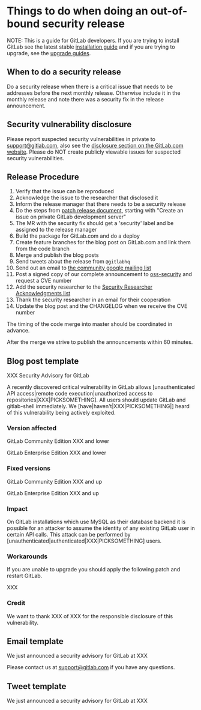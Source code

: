 # Things to do when doing an out-of-bound security release

NOTE: This is a guide for GitLab developers. If you are trying to install GitLab see the latest stable [installation guide](install/installation.md) and if you are trying to upgrade, see the [upgrade guides](update).

## When to do a security release

Do a security release when there is a critical issue that needs to be addresses before the next monthly release. Otherwise include it in the monthly release and note there was a security fix in the release announcement.

## Security vulnerability disclosure

Please report suspected security vulnerabilities in private to <support@gitlab.com>, also see the [disclosure section on the GitLab.com website](http://about.gitlab.com/disclosure/). Please do NOT create publicly viewable issues for suspected security vulnerabilities.

## Release Procedure

1. Verify that the issue can be reproduced
1. Acknowledge the issue to the researcher that disclosed it
1. Inform the release manager that there needs to be a security release
1. Do the steps from [patch release document](doc/release/patch.md), starting with "Create an issue on private GitLab development server"
1. The MR with the security fix should get a 'security' label and be assigned to the release manager
1. Build the package for GitLab.com and do a deploy
1. Create feature branches for the blog post on GitLab.com and link them from the code branch
1. Merge and publish the blog posts
1. Send tweets about the release from `@gitlabhq`
1. Send out an email to [the community google mailing list](https://groups.google.com/forum/#!forum/gitlabhq)
1. Post a signed copy of our complete announcement to [oss-security](http://www.openwall.com/lists/oss-security/) and request a CVE number
1. Add the security researcher to the [Security Researcher Acknowledgments list](http://about.gitlab.com/vulnerability-acknowledgements/)
1. Thank the security researcher in an email for their cooperation
1. Update the blog post and the CHANGELOG when we receive the CVE number

The timing of the code merge into master should be coordinated in advance.

After the merge we strive to publish the announcements within 60 minutes.

## Blog post template

XXX Security Advisory for GitLab

A recently discovered critical vulnerability in GitLab allows [unauthenticated API access|remote code execution|unauthorized access to repositories|XXX|PICKSOMETHING]. All users should update GitLab and gitlab-shell immediately. We [have|haven't|XXX|PICKSOMETHING|] heard of this vulnerability being actively exploited.

### Version affected

GitLab Community Edition XXX and lower

GitLab Enterprise Edition XXX and lower

### Fixed versions

GitLab Community Edition XXX and up

GitLab Enterprise Edition XXX and up

### Impact

On GitLab installations which use MySQL as their database backend it is possible for an attacker to assume the identity of any existing GitLab user in certain API calls. This attack can be performed by [unauthenticated|authenticated|XXX|PICKSOMETHING] users.

### Workarounds

If you are unable to upgrade you should apply the following patch and restart GitLab.

XXX

### Credit

We want to thank XXX of XXX for the responsible disclosure of this vulnerability.

## Email template

We just announced a security advisory for GitLab at XXX

Please contact us at support@gitlab.com if you have any questions.

## Tweet template

We just announced a security advisory for GitLab at XXX
